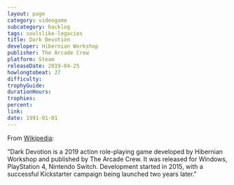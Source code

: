 ```yaml
---
layout: page
category: videogame
subcategory: backlog
tags: soulslike-legacies
title: Dark Devotion
developer: Hibernian Workshop
publisher: The Arcade Crew
platform: Steam
releaseDate: 2019-04-25
howlongtobeat: 27
difficulty:
trophyGuide:
durationHours:
trophies:
percent:
link:
date: 1991-01-01
---
```


From [Wikipedia](https://en.wikipedia.org/wiki/Dark_Devotion):

"Dark Devotion is a 2019 action role-playing game developed by Hibernian Workshop and published by The Arcade Crew. It was released for Windows, PlayStation 4, Nintendo Switch. Development started in 2015, with a successful Kickstarter campaign being launched two years later."
